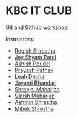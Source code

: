 # KBC IT CLUB
Git and Github workshop

Instructors:
<ul>
  <li>
    <a href="https://github.com/RegishShrestha"> Regish Shrestha <a>
  </li>
    <li>
    <a href="https://github.com/Novaprime-code"> Jay Shyam Patel  <a>
  </li>
  <li>
    <a href=""> Ashish Poudel  <a>
  </li>
  <li>
    <a href="https://github.com/PrayashPathak"> Prayash Pathak <a>
  </li>
  <li>
    <a href="https://github.com/LeahDeshar"> Leah Deshar  <a>
  </li>
  <li>
    <a href="https://github.com/UrSensei17"> Jayanti Bhandari  <a>
  </li>
  <li>
    <a href=""> Shreejal Maharjan <a>
  </li>
  <li>
    <a href="https://github.com/Satishlm10"> Satish Maharjan  <a>
  </li>
  <li>
    <a href=""> Ashmin Shrestha  <a>
  </li>
  <li>
    <a href="https://github.com/Mibek-Shrestha"> Mibek Shrestha <a>
  </li>

